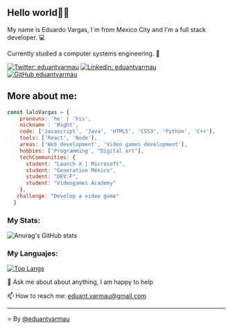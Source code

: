 ## Hello world👋🏼

My name is Eduardo Vargas, I´m from Mexico City and I'm a full stack developer. 💻

Currently studied a computer systems engineering. 👾

[![Twitter: eduantvarmau](https://img.shields.io/twitter/follow/eduantvarmau?style=social)](https://twitter.com/eduantvarmau)
[![Linkedin: eduantvarmau](https://img.shields.io/badge/-eduantvarmau-blue?style=flat-square&logo=Linkedin&logoColor=white&link=https://www.linkedin.com/in/eduantvarmau/)](https://www.linkedin.com/in/eduantvarmau/)
[![GitHub eduantvarmau](https://img.shields.io/github/followers/eduantvarmau?label=follow&style=social)](https://github.com/FernandaOchoa)

## More about me:

```javascript
const laloVargas = {
    pronouns: 'he' | 'his',
    nickname : 'Иight',
    code: ['Javascript', 'Java', 'HTML5', 'CSS3', 'Python', 'C++'],
    tools: ['React', 'Node'],
    areas: ['Web development', 'Video games development'],
    hobbies: ['Programming', "Digital art"],
    techCommunities: {
      student: "Launch X | Microsoft",
      student: "Generation México",
      student: "DEV.F",
      student: "Videogames Academy"
    },
   challenge: "Develop a video game"
  }
```

### My Stats:

![Anurag's GitHub stats](https://github-readme-stats.vercel.app/api?username=eduantvarmau&show_icons=true&theme=github_dark)

### My Languajes:

[![Top Langs](https://github-readme-stats.vercel.app/api/top-langs/?username=eduantvarmau&langs_count=8&layout=compact&theme=github_dark)](https://github.com/anuraghazra/github-readme-stats)

🌱 Ask me about about anything, I am happy to help

📫 How to reach me: eduant.varmau@gmail.com

---

⭐ By [@eduantvarmau](https://github.com/eduantvarmau)



<!--
**DevNight98/DevNight98** is a ✨ _special_ ✨ repository because its `README.md` (this file) appears on your GitHub profile.

Here are some ideas to get you started:


- 🔭 I’m currently working on ...
- 🌱 I’m currently learning ...
- 👯 I’m looking to collaborate on ...
- 🤔 I’m looking for help with ...
- 💬 Ask me about ...
- 📫 How to reach me: ...
- 😄 Pronouns: ...
- ⚡ Fun fact: ...
-->
